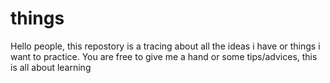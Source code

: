 # things
Hello people, this repostory is a tracing about all the ideas i have or things i want to practice. 
You are free to give me a hand or some tips/advices, this is all about learning
